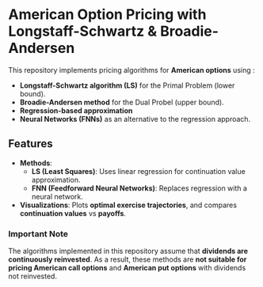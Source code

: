 # American Option Pricing with Longstaff-Schwartz & Broadie-Andersen

This repository implements pricing algorithms for **American options** using :
- **Longstaff-Schwartz algorithm (LS)** for the Primal Problem (lower bound).
- **Broadie-Andersen method** for the Dual Probel (upper bound).
- **Regression-based approximation**
- **Neural Networks (FNNs)** as an alternative to the regression approach.

## Features

- **Methods**: 
  - **LS (Least Squares)**: Uses linear regression for continuation value approximation.
  - **FNN (Feedforward Neural Networks)**: Replaces regression with a neural network.
- **Visualizations**: Plots **optimal exercise trajectories**, and compares **continuation values** vs **payoffs**.

### **Important Note**

The algorithms implemented in this repository assume that **dividends are continuously reinvested**. As a result, these methods are **not suitable for pricing American call options** and **American put options** with dividends not reinvested. 
